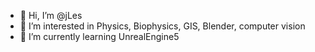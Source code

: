 - 👋 Hi, I’m @jLes
- 👀 I’m interested in Physics, Biophysics, GIS, Blender, computer vision
- 🌱 I’m currently learning UnrealEngine5


<!---
jLes/jLes is a ✨ special ✨ repository because its `README.md` (this file) appears on your GitHub profile.
You can click the Preview link to take a look at your changes.
--->

